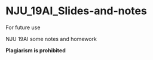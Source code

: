 # NJU_19AI_Slides-and-notes
For future use

NJU 19AI some notes and homework

**Plagiarism is prohibited**
